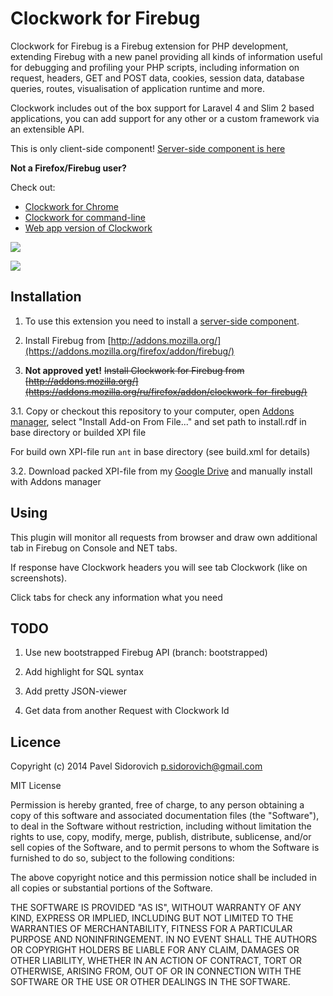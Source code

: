 Clockwork for Firebug
=====================

Clockwork for Firebug is a Firebug extension for PHP development, extending Firebug with a new panel providing all kinds of information useful for debugging and profiling your PHP scripts, including information on request, headers, GET and POST data, cookies, session data, database queries, routes, visualisation of application runtime and more.

Clockwork includes out of the box support for Laravel 4 and Slim 2 based applications, you can add support for any other or a custom framework via an extensible API.

This is only client-side component!
[Server-side component is here](http://github.com/itsgoingd/clockwork)

**Not a Firefox/Firebug user?**

Check out:

- [Clockwork for Chrome](https://github.com/itsgoingd/clockwork-chrome)
- [Clockwork for command-line](https://github.com/ptrofimov/clockwork-cli)
- [Web app version of Clockwork](http://github.com/itsgoingd/clockwork-web)

![](http://s30.postimg.org/hh9qav7kx/clockwork_firebug_timeline.png)

![](http://s30.postimg.org/wjcbaowf5/clockwork_firebug_log.png)

## Installation

1. To use this extension you need to install a [server-side component](http://github.com/itsgoingd/clockwork).

2. Install Firebug from [http://addons.mozilla.org/](https://addons.mozilla.org/firefox/addon/firebug/)

3. **Not approved yet!** ~~Install Clockwork for Firebug from [http://addons.mozilla.org/](https://addons.mozilla.org/ru/firefox/addon/clockwork-for-firebug/)~~

3.1. Copy or checkout this repository to your computer, open [Addons manager](about:addons), select "Install Add-on From File..." and set path to install.rdf in base directory or builded XPI file

For build own XPI-file run ```ant``` in base directory (see build.xml for details)

3.2. Download packed XPI-file from my [Google Drive](https://drive.google.com/open?id=0B0oH5QtMFjKKbk42QUNpVzBYQTA&authuser=0) and manually install with Addons manager

## Using

This plugin will monitor all requests from browser and draw own additional tab in Firebug on Console and NET tabs.
  
If response have Clockwork headers you will see tab Clockwork (like on screenshots).

Click tabs for check any information what you need

## TODO

1. Use new bootstrapped Firebug API (branch: bootstrapped)

2. Add highlight for SQL syntax
 
3. Add pretty JSON-viewer

4. Get data from another Request with Clockwork Id

## Licence

Copyright (c) 2014 Pavel Sidorovich <p.sidorovich@gmail.com>

MIT License

Permission is hereby granted, free of charge, to any person obtaining
a copy of this software and associated documentation files (the
"Software"), to deal in the Software without restriction, including
without limitation the rights to use, copy, modify, merge, publish,
distribute, sublicense, and/or sell copies of the Software, and to
permit persons to whom the Software is furnished to do so, subject to
the following conditions:

The above copyright notice and this permission notice shall be
included in all copies or substantial portions of the Software.

THE SOFTWARE IS PROVIDED "AS IS", WITHOUT WARRANTY OF ANY KIND,
EXPRESS OR IMPLIED, INCLUDING BUT NOT LIMITED TO THE WARRANTIES OF
MERCHANTABILITY, FITNESS FOR A PARTICULAR PURPOSE AND
NONINFRINGEMENT. IN NO EVENT SHALL THE AUTHORS OR COPYRIGHT HOLDERS BE
LIABLE FOR ANY CLAIM, DAMAGES OR OTHER LIABILITY, WHETHER IN AN ACTION
OF CONTRACT, TORT OR OTHERWISE, ARISING FROM, OUT OF OR IN CONNECTION
WITH THE SOFTWARE OR THE USE OR OTHER DEALINGS IN THE SOFTWARE.

